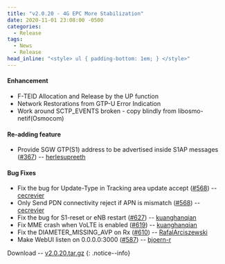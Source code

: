 ```yaml
---
title: "v2.0.20 - 4G EPC More Stabilization"
date: 2020-11-01 23:08:00 -0500
categories:
  - Release
tags:
  - News
  - Release
head_inline: "<style> ul { padding-bottom: 1em; } </style>"
---
```


#### Enhancement
- F-TEID Allocation and Release by the UP function
- Network Restorations from GTP-U Error Indication
- Work around SCTP_EVENTS broken - copy blindly from libosmo-netif(Osmocom)

#### Re-adding feature
- Provide SGW GTP(S1) address to be advertised inside S1AP messages ([#367](https://github.com/open5gs/open5gs/pull/367)) -- [herlesupreeth](https://github.com/herlesupreeth)

#### Bug Fixes
- Fix the bug for Update-Type in Tracking area update accept ([#568](https://github.com/open5gs/open5gs/issues/568)) -- [cecrevier](https://github.com/cecrevier)
- Only Send PDN connectivity reject if APN is mismatch ([#568](https://github.com/open5gs/open5gs/issues/568)) -- [cecrevier](https://github.com/cecrevier)
- Fix the bug for S1-reset or eNB restart ([#627](https://github.com/open5gs/open5gs/issues/627)) -- [kuanghanqian](https://github.com/kuanghanqian)
- Fix MME crash when VoLTE is enabled ([#619](https://github.com/open5gs/open5gs/issues/619)) -- [kuanghanqian](https://github.com/kuanghanqian)
- Fix the DIAMETER_MISSING_AVP on Rx ([#610](https://github.com/open5gs/open5gs/issues/610)) -- [RafalArciszewski](https://github.com/RafalArciszewski)
- Make WebUI listen on 0.0.0.0:3000 ([#587](https://github.com/open5gs/open5gs/pull/587)) -- [bjoern-r](https://github.com/bjoern-r)

Download -- [v2.0.20.tar.gz](https://github.com/open5gs/open5gs/archive/v2.0.20.tar.gz)
{: .notice--info}
